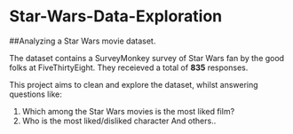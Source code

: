 # Star-Wars-Data-Exploration
##Analyzing a Star Wars movie dataset.


The dataset contains a SurveyMonkey survey of Star Wars fan by the good folks at FiveThirtyEight. They receieved a total of **835** responses.


This project aims to clean and explore the dataset, whilst answering questions like:
1. Which among the Star Wars movies is the most liked film?
2. Who is the most liked/disliked character
And others..
